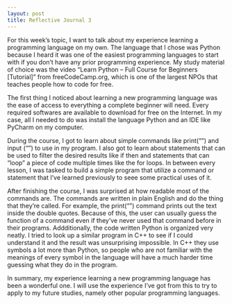 ```yaml
---
layout: post
title: Reflective Journal 3
---
```


For this week’s topic, I want to talk about my experience learning a programming language on my own. The language that I chose was Python because I heard it was one of the easiest programming languages to start with if you don’t have any prior programming experience. My study material of choice was the video “Learn Python – Full Course for Beginners [Tutorial]” from freeCodeCamp.org, which is one of the largest NPOs that teaches people how to code for free. 

The first thing I noticed about learning a new programming language was the ease of access to everything a complete beginner will need. Every required softwares are available to download for free on the Internet. In my case, all I needed to do was install the language Python and an IDE like PyCharm on my computer. 

During the course, I got to learn about simple commands like print(“”) and input (“”) to use in my program. I also got to learn about statements that can be used to filter the desired results like if then and statements that can “loop” a piece of code multiple times like the for loops. In between every lesson, I was tasked to build a simple program that utilize a command or statement that I’ve learned previously to seee some practical uses of it.

After finishing the course, I was surprised at how readable most of the commands are. The commands are written in plain English and do the thing that they’re called. For example, the print(“”) command prints out the text inside the double quotes. Because of this, the user can usually guess the function of a command even if they’ve never used that command before in their programs. Addditionally, the code written Python is organized very neatly. I tried to look up a similar program in C++ to see if I could understand it and the result was unsurprising impossible. In C++ they use symbols a lot more than Python, so people who are not familiar with the meanings of every symbol in the language will have a much harder time guessing what they do in the program.

In summary, my experience learning a new programming language has been a wonderful one. I will use the experience I’ve got from this to try to apply to my future studies, namely other popular programming languages.
